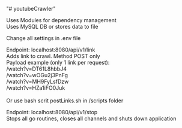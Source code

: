 "# youtubeCrawler" <br>
<p>
  Uses Modules for dependency management<br>
  Uses MySQL DB or stores data to file
</p>
<p>
Change all settings in .env file
</p>
<p>
Endpoint: localhost:8080/api/v1/link <br>
Adds link to crawl. Method POST only<br>
Payload example (only 1 link per request): <br>
/watch?v=DT61L8hbbJ4<br>
/watch?v=wOGu2j3PnFg<br>
/watch?v=MH9FyLsfDzw<br>
/watch?v=HZa1iFO0Juk<br>
<br>
Or use bash scrit postLinks.sh in /scripts folder
</p>
<p>
Endpoint: localhost:8080/api/v1/stop<br>
Stops all go routines, closes all channels and shuts down application<br>
</p>
